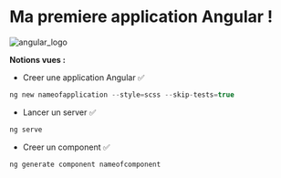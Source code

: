 # Ma premiere application Angular ! 

![angular_logo](https://github.com/user-attachments/assets/a98e6b4a-40f6-4259-aa81-8b63af604805)

**Notions vues :**

- Creer une application Angular ✅
```c
ng new nameofapplication --style=scss --skip-tests=true
```

- Lancer un server ✅
```c
ng serve
```
- Creer un component ✅
```c
ng generate component nameofcomponent
```
